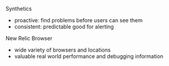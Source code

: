 Synthetics 
- proactive: find problems before users can see them
- consistent: predictable good for alerting

New Relic Browser
- wide variety of browsers and locations
- valuable real world performance and debugging information